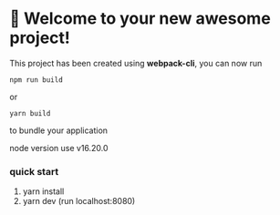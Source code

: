 # 🚀 Welcome to your new awesome project!

This project has been created using **webpack-cli**, you can now run

```
npm run build
```

or

```
yarn build
```

to bundle your application

node version use v16.20.0

### quick start

1. yarn install
2. yarn dev (run localhost:8080)
